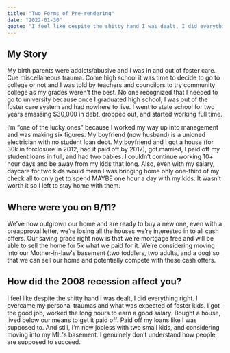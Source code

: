 ```yaml
---
title: "Two Forms of Pre-rendering"
date: "2022-01-30"
quote: "I feel like despite the shitty hand I was dealt, I did everything right"
---
```


## My Story

My birth parents were addicts/abusive and I was in and out of foster care. Cue miscellaneous trauma. Come high school it was time to decide to go to college or not and I was told by teachers and councilors to try community college as my grades weren’t the best. No one recognized that I needed to go to university because once I graduated high school, I was out of the foster care system and had nowhere to live. I went to state school for two years amassing $30,000 in debt, dropped out, and started working full time.

I’m “one of the lucky ones” because I worked my way up into management and was making six figures. My boyfriend (now husband) is a unioned electrician with no student loan debt. My boyfriend and I got a house (for 30k in forclosure in 2012, had it paid off by 2017), got married, I paid off my student loans in full, and had two babies. I couldn’t continue working 10+ hour days and be away from my kids that long. Also, even with my salary, daycare for two kids would mean I was bringing home only one-third of my check all to only get to spend MAYBE one hour a day with my kids. It wasn’t worth it so I left to stay home with them.

## Where were you on 9/11?

We’ve now outgrown our home and are ready to buy a new one, even with a preapproval letter, we’re losing all the houses we’re interested in to all cash offers. Our saving grace right now is that we’re mortgage free and will be able to sell the home for 5x what we paid for it. We’re considering moving into our Mother-in-law's basement (two toddlers, two adults, and a dog) so that we can sell our home and potentially compete with these cash offers.

## How did the 2008 recession affect you?

I feel like despite the shitty hand I was dealt, I did everything right. I overcame my personal traumas and what was expected of foster kids. I got the good job, worked the long hours to earn a good salary. Bought a house, lived below our means to get it paid off. Paid off my loans like I was supposed to. And still, I’m now jobless with two small kids, and considering moving into my MIL's basement. I genuinely don’t understand how people are supposed to succeed.
